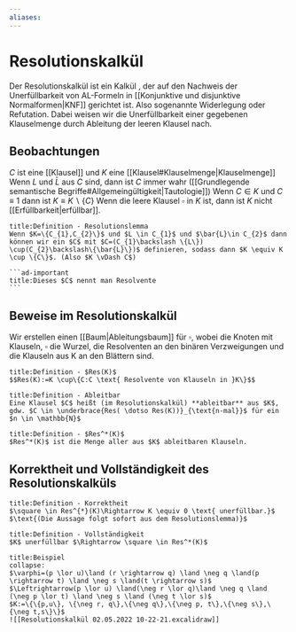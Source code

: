 ```yaml
---
aliases: 
---
```

$\newcommand{\f}[1]{\mathcal{#1}}\newcommand{\F}[1]{\mathfrak{#1}}\newcommand{\b}[1]{\mathbb{#1}}$
# Resolutionskalkül 
Der Resolutionskalkül ist ein Kalkül , der auf den Nachweis der Unerfüllbarkeit von AL-Formeln in [[Konjunktive und disjunktive Normalformen|KNF]] gerichtet ist. Also sogenannte Widerlegung oder Refutation.
Dabei weisen wir die Unerfüllbarkeit einer gegebenen Klauselmenge durch Ableitung der leeren Klausel nach.

## Beobachtungen
$C$ ist eine [[Klausel]] und $K$ eine [[Klausel#Klauselmenge|Klauselmenge]]
Wenn $L$ und $\bar{L}$ aus $C$ sind, dann ist $C$ immer wahr ([[Grundlegende semantische Begriffe#Allgemeingültigkeit|Tautologie]])
Wenn $C\in K$ und $C \equiv 1$ dann ist $K \equiv K \backslash \{C\}$
Wenn die leere Klausel $\square$ in $K$ ist, dann ist $K$ nicht [[Erfüllbarkeit|erfüllbar]].
````ad-abstract
title:Definition - Resolutionslemma
Wenn $K=\{C_{1},C_{2}\}$ und $L \in C_{1}$ und $\bar{L}\in C_{2}$ dann können wir ein $C$ mit $C=(C_{1}\backslash \{L\}) \cup(C_{2}\backslash\{\bar{L}\})$ definieren, sodass dann $K \equiv K \cup \{C\}$. (Also $K \vDash C$)

```ad-important
title:Dieses $C$ nennt man Resolvente
```

````

## Beweise im Resolutionskalkül
Wir erstellen einen [[Baum|Ableitungsbaum]] für $\square$, wobei die Knoten mit Klauseln, $\square$ die Wurzel, die Resolventen an den binären Verzweigungen und die Klauseln aus K an den Blättern sind.

```ad-abstract
title:Definition - $Res(K)$
$$Res(K):=K \cup\{C:C \text{ Resolvente von Klauseln in }K\}$$
```

```ad-abstract
title:Definition - Ableitbar
Eine Klausel $C$ heißt (im Resolutionskalkül) **ableitbar** aus $K$, gdw. $C \in \underbrace{Res( \dotso Res(K))}_{\text{n-mal}}$ für ein $n \in \mathbb{N}$
```

```ad-abstract
title:Definition - $Res^*(K)$
$Res^*(K)$ ist die Menge aller aus $K$ ableitbaren Klauseln.
```

## Korrektheit und Vollständigkeit des Resolutionskalküls
```ad-info
title:Definition - Korrektheit
$\square \in Res^{*}(K)\Rightarrow K \equiv 0 \text{ unerfüllbar.}$
$\text{(Die Aussage folgt sofort aus dem Resolutionslemma)}$
```
```ad-abstract
title:Definition - Vollständigkeit
$K$ unerfüllbar $\Rightarrow \square \in Res^*(K)$
```

```ad-example
title:Beispiel
collapse:
$\varphi=(p \lor u)\land (r \rightarrow q) \land \neg q \land(p \rightarrow t) \land \neg s \land(t \rightarrow s)$
$\Leftrightarrow(p \lor u) \land(\neg r \lor q)\land \neg q \land (\neg p \lor t) \land \neg s \land (\neg t \lor s)$
$K:=\{\{p,u\}, \{\neg r, q\},\{\neg q\},\{\neg p, t\},\{\neg s\},\{\neg t,s\}\}$
![[Resolutionskalkül 02.05.2022 10-22-21.excalidraw]]
```
